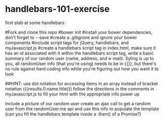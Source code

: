 # handlebars-101-exercise
first stab at some handlebars


#Fork and clone this repo
#bower init
#install your bower dependencies, don't forget to --save
#create a .gitignore and ignore your bower components
#include script tags for jQuery, handlebars, and myJavascript.js
#create a handlebars script tag in index.html, make sure it has an id associated with it
within the handlebars script tag, write a basic summary of our random user (name, address, and e-mail). Syling is up to you, all randomUser info (that you're using) needs to be in {{}}, but there's no rule against hard coding info while you're figuring out how you want it to look

##HINT: use dot notation for accessing items in an array instead of bracket notation ({{results.0.name.title}})
follow the directions in the comments in myJavascript.js to fill your html with the appropriate info
power up

Include a picture of our random user
create an ajax call to get a random user from the randomUser.me api and use this info to populate the template (can you fill the handlebars template inside a .then() of a Promise?)
